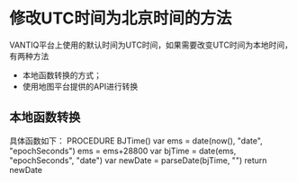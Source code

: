 # 修改UTC时间为北京时间的方法
VANTIQ平台上使用的默认时间为UTC时间，如果需要改变UTC时间为本地时间，有两种方法
* 本地函数转换的方式；
* 使用地图平台提供的API进行转换
## 本地函数转换
具体函数如下：
PROCEDURE BJTime()
var ems = date(now(), "date", "epochSeconds")
ems = ems+28800
var bjTime = date(ems, "epochSeconds", "date")
var newDate = parseDate(bjTime, "")
return newDate
